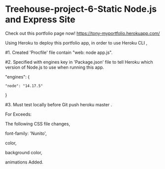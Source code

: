 # Treehouse-project-6-Static Node.js and Express Site
 Check out this portfolio page now!
 https://tony-myportfolio.herokuapp.com/
 
 Using Heroku to deploy this portfolio app, in order to use Heroku CLI ,
 
 #1. Created 'Procfile' file contain "web: node app.js".
 
 #2. Specified with engines key in 'Package.json' file to tell Heroku which version of Node.js to use when running this app.
 
 "engines": 
 {
 
    "node": "14.17.5"
 }
 
 #3. Must test locally before Git push heroku master .
 
 For Exceeds:
 
 The following CSS file changes,
 
 font-family: 'Nunito',
 
 color,
 
 background color,
 
 animations Added.
 

 
